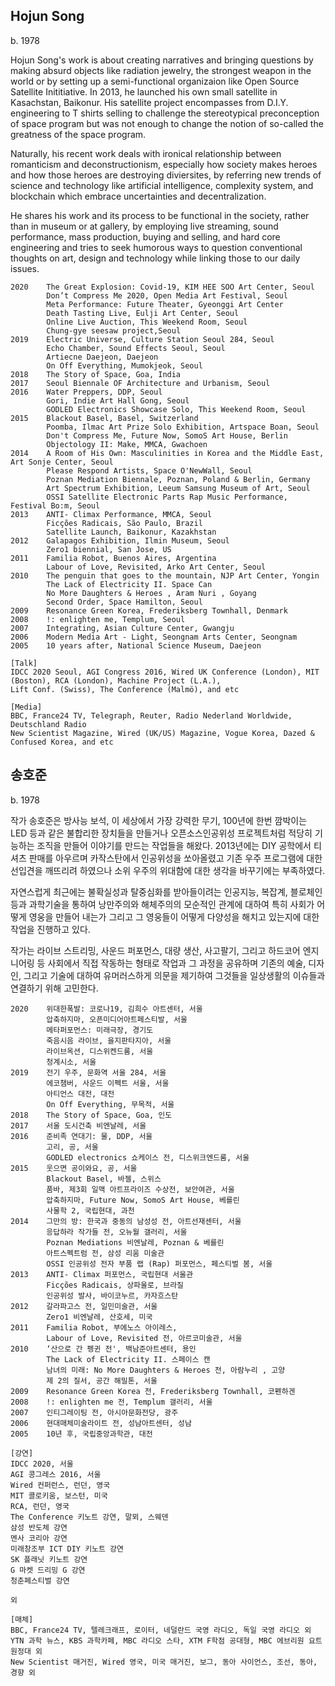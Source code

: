 ## Hojun Song
b. 1978

Hojun Song's work is about creating narratives and bringing questions by making absurd objects like radiation jewelry, the strongest weapon in the world or by setting up a semi-functional organizaion like Open Source Satellite Inititiative. In 2013, he launched his own small satellite in Kasachstan, Baikonur. His satellite project encompasses from D.I.Y. engineering to T shirts selling to challenge the stereotypical preconception of space program but was not enough to change the notion of so-called the greatness of the space program. 

Naturally, his recent work deals with ironical relationship between romanticism and deconstructionism, especially how society makes heroes and how those heroes are destroying diviersites, by referring new trends of science and technology like artificial intelligence, complexity system, and blockchain which embrace uncertainties and decentralization.

He shares his work and its process to be functional in the society, rather than in museum or at gallery, by employing live streaming, sound performance, mass production, buying and selling, and hard core engineering and tries to seek humorous ways to question conventional thoughts on art, design and technology while linking those to our daily issues.
  
```
2020	The Great Explosion: Covid-19, KIM HEE SOO Art Center, Seoul
        Don’t Compress Me 2020, Open Media Art Festival, Seoul  
        Meta Performance: Future Theater, Gyeonggi Art Center  
        Death Tasting Live, Eulji Art Center, Seoul  
        Online Live Auction, This Weekend Room, Seoul  
        Chung-gye seesaw project,Seoul  
2019	Electric Universe, Culture Station Seoul 284, Seoul  
        Echo Chamber, Sound Effects Seoul, Seoul  
        Artiecne Daejeon, Daejeon  
        On Off Everything, Mumokjeok, Seoul  
2018 	The Story of Space, Goa, India  
2017	Seoul Biennale OF Architecture and Urbanism, Seoul  
2016	Water Preppers, DDP, Seoul  
	    Gori, Indie Art Hall Gong, Seoul  
	    GODLED Electronics Showcase Solo, This Weekend Room, Seoul  
2015	Blackout Basel, Basel, Switzerland  
	    Poomba, Ilmac Art Prize Solo Exhibition, Artspace Boan, Seoul  
	    Don't Compress Me, Future Now, SomoS Art House, Berlin  
	    Objectology II: Make, MMCA, Gwachoen  
2014	A Room of His Own: Masculinities in Korea and the Middle East, Art Sonje Center, Seoul  
	    Please Respond Artists, Space O'NewWall, Seoul  
	    Poznan Mediation Biennale, Poznan, Poland & Berlin, Germany  
	    Art Spectrum Exhibition, Leeum Samsung Museum of Art, Seoul  
	    OSSI Satellite Electronic Parts Rap Music Performance, Festival Bo:m, Seoul  
2013	ANTI- Climax Performance, MMCA, Seoul  
	    Ficções Radicais, São Paulo, Brazil  
	    Satellite Launch, Baikonur, Kazakhstan  
2012	Galapagos Exhibition, Ilmin Museum, Seoul  
	    Zero1 biennial, San Jose, US  
2011	Familia Robot, Buenos Aires, Argentina  
	    Labour of Love, Revisited, Arko Art Center, Seoul  
2010	The penguin that goes to the mountain, NJP Art Center, Yongin  
	    The Lack of Electricity II. Space Can  
	    No More Daughters & Heroes , Aram Nuri , Goyang  
	    Second Order, Space Hamilton, Seoul  
2009	Resonance Green Korea, Frederiksberg Townhall, Denmark  
2008	!: enlighten me, Templum, Seoul  
2007	Integrating, Asian Culture Center, Gwangju  
2006	Modern Media Art - Light, Seongnam Arts Center, Seongnam  
2005	10 years after, National Science Museum, Daejeon  

[Talk]
IDCC 2020 Seoul, AGI Congress 2016, Wired UK Conference (London), MIT (Boston), RCA (London), Machine Project (L.A.),
Lift Conf. (Swiss), The Conference (Malmö), and etc

[Media]
BBC, France24 TV, Telegraph, Reuter, Radio Nederland Worldwide, Deutschland Radio
New Scientist Magazine, Wired (UK/US) Magazine, Vogue Korea, Dazed & Confused Korea, and etc
```
## 송호준
b. 1978

작가 송호준은 방사능 보석, 이 세상에서 가장 강력한 무기, 100년에 한번 깜박이는 LED 등과 같은 불합리한 장치들을 만들거나 오픈소스인공위성 프로젝트처럼 적당히 기능하는 조직을 만들어 이야기를 만드는 작업들을 해왔다. 2013년에는 DIY 공학에서 티셔츠 판매를 아우르며 카작스탄에서 인공위성을 쏘아올렸고 기존 우주 프로그램에 대한 선입견을 깨뜨리려 하였으나 소위 우주의 위대함에 대한 생각을 바꾸기에는 부족하였다.

자연스럽게 최근에는 불확실성과 탈중심화를 받아들이려는 인공지능, 복잡계, 블로체인 등과 과학기술을 통하여 낭만주의와 해체주의의 모순적인 관계에 대하여 특히 사회가 어떻게 영웅을 만들어 내는가 그리고 그 영웅들이 어떻게 다양성을 해치고 있는지에 대한 작업을 진행하고 있다.

작가는 라이브 스트리밍, 사운드 퍼포먼스, 대량 생산, 사고팔기, 그리고 하드코어 엔지니어링 등 사회에서 직접 작동하는 형태로 작업과 그 과정을 공유하며 기존의 예술, 디자인, 그리고 기술에 대하여 유머러스하게 의문을 제기하여 그것들을 일상생활의 이슈들과 연결하기 위해 고민한다.

```
2020	위대한폭발: 코로나19, 김희수 아트센터, 서울
        압축하지마, 오픈미디어아트페스티발, 서울
        메타퍼포먼스: 미래극장, 경기도
        죽음시음 라이브, 을지판타지아, 서울
        라이브옥션, 디스위켄드룸, 서울
        청계시소, 서울
2019	전기 우주, 문화역 서울 284, 서울
	    에코챔버, 사운드 이펙트 서울, 서울
        아티언스 대전, 대전
        On Off Everything, 무목적, 서울
2018 	The Story of Space, Goa, 인도
2017	서울 도시건축 비엔날레, 서울
2016  	준비족 연대기: 물, DDP, 서울
        고리, 공, 서울
	    GODLED electronics 쇼케이스 전, 디스위크엔드룸, 서울
2015	웃으면 공이와요, 공, 서울
	    Blackout Basel, 바젤, 스위스
	    품바, 제3회 일맥 아트프라이즈 수상전, 보안여관, 서울
	    압축하지마, Future Now, SomoS Art House, 베를린
	    사물학 2, 국립현대, 과천
2014	그만의 방: 한국과 중동의 남성성 전, 아트선재센터, 서울
	    응답하라 작가들 전, 오뉴월 갤러리, 서울
	    Poznan Mediations 비엔날레, Poznan & 베를린
	    아트스펙트럼 전, 삼성 리움 미술관
	    OSSI 인공위성 전자 부품 랩 (Rap) 퍼포먼스, 페스티벌 봄, 서울
2013	ANTI- Climax 퍼포먼스, 국립현대 서울관
	    Ficções Radicais, 상파울로, 브라질
	    인공위성 발사, 바이코누르, 카자흐스탄
2012	갈라파고스 전, 일민미술관, 서울
	    Zero1 비엔날레, 산호세, 미국
2011	Familia Robot, 부에노스 아이레스,
	    Labour of Love, Revisited 전, 아르코미술관, 서울
2010	‘산으로 간 펭귄 전', 백남준아트센터, 용인
	    The Lack of Electricity II. 스페이스 캔
	    남녀의 미래: No More Daughters & Heroes 전, 아람누리 , 고양
	    제 2의 질서, 공간 해밀톤, 서울
2009	Resonance Green Korea 전, Frederiksberg Townhall, 코펜하겐
2008	!: enlighten me 전, Templum 갤러리, 서울
2007	인티그레이팅 전, 아시아문화전당, 광주
2006	현대매체미술라이트 전, 성남아트센터, 성남
2005	10년 후, 국립중앙과학관, 대전

[강연]
IDCC 2020, 서울
AGI 콩그레스 2016, 서울
Wired 컨퍼런스, 런던, 영국
MIT 콜로키움, 보스턴, 미국
RCA, 런던, 영국
The Conference 키노트 강연, 말뫼, 스웨덴
삼성 반도체 강연
멘사 코리아 강연
미래창조부 ICT DIY 키노트 강연
SK 플래닛 키노트 강연
G 마켓 드리밍 G 강연
청춘페스티벌 강연

외

[매체]
BBC, France24 TV, 텔레크래프, 로이터, 네덜란드 국영 라디오, 독일 국영 라디오 외
YTN 과학 뉴스, KBS 과학카페, MBC 라디오 스타, XTM F학점 공대형, MBC 에브리원 요트원정대 외
New Scientist 매거진, Wired 영국, 미국 매거진, 보그, 동아 사이언스, 조선, 동아, 경향 외

```